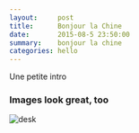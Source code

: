```yaml
---
layout:     post
title:      Bonjour la Chine
date:       2015-08-5 23:50:00
summary:    bonjour la chine
categories: hello
---
```

Une petite intro

### Images look great, too

![desk](https://cloud.githubusercontent.com/assets/1424573/3378137/abac6d7c-fbe6-11e3-8e09-55745b6a8176.png)

